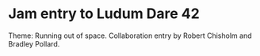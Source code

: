 # Jam entry to Ludum Dare 42
Theme: Running out of space.
Collaboration entry by Robert Chisholm and Bradley Pollard.